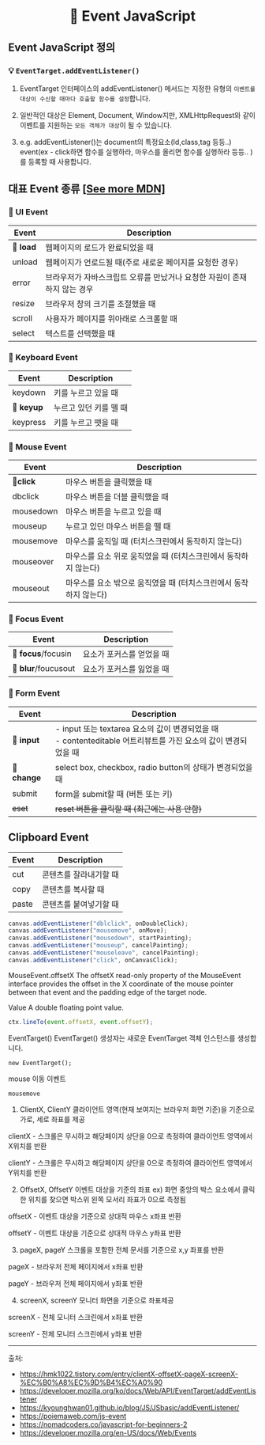 # <p align="center"> 🎉 Event JavaScript

## Event JavaScript 정의

### 💡 `EventTarget.addEventListener()`

1. EventTarget 인터페이스의 addEventListener() 메서드는 지정한 유형의 `이벤트를 대상이 수신할 때마다 호출할 함수를 설정`합니다.

2. 일반적인 대상은 Element, Document, Window지만, XMLHttpRequest와 같이 이벤트를 지원하는 `모든 객체가 대상`이 될 수 있습니다.

3. e.g. addEventListener()는 document의 특정요소(Id,class,tag 등등..) event(ex - click하면 함수를 실행하라, 마우스를 올리면 함수를 실행하라 등등.. )를 등록할 때 사용합니다.

## 대표 Event 종류 <a href="https://developer.mozilla.org/en-US/docs/Web/Events">[See more MDN]</a>

### 🥳 UI Event

| Event          | Description                                                              |
| -------------- | ------------------------------------------------------------------------ |
| 📌 <b>load</b> | 웹페이지의 로드가 완료되었을 때                                          |
| unload         | 웹페이지가 언로드될 때(주로 새로운 페이지를 요청한 경우)                 |
| error          | 브라우저가 자바스크립트 오류를 만났거나 요청한 자원이 존재하지 않는 경우 |
| resize         | 브라우저 창의 크기를 조절했을 때                                         |
| scroll         | 사용자가 페이지를 위아래로 스크롤할 때                                   |
| select         | 텍스트를 선택했을 때                                                     |

### 🥳 Keyboard Event

| Event           | Description            |
| --------------- | ---------------------- |
| keydown         | 키를 누르고 있을 때    |
| 📌 <b>keyup</b> | 누르고 있던 키를 뗄 때 |
| keypress        | 키를 누르고 뗏을 때    |

### 🥳 Mouse Event

| Event          | Description                                                       |
| -------------- | ----------------------------------------------------------------- |
| 📌<b>click</b> | 마우스 버튼을 클릭했을 때                                         |
| dbclick        | 마우스 버튼을 더블 클릭했을 때                                    |
| mousedown      | 마우스 버튼을 누르고 있을 때                                      |
| mouseup        | 누르고 있던 마우스 버튼을 뗄 때                                   |
| mousemove      | 마우스를 움직일 때 (터치스크린에서 동작하지 않는다)               |
| mouseover      | 마우스를 요소 위로 움직였을 때 (터치스크린에서 동작하지 않는다)   |
| mouseout       | 마우스를 요소 밖으로 움직였을 때 (터치스크린에서 동작하지 않는다) |

### 🥳 Focus Event

| Event                    | Description               |
| ------------------------ | ------------------------- |
| 📌 <b>focus</b>/focusin  | 요소가 포커스를 얻었을 때 |
| 📌 <b>blur</b>/foucusout | 요소가 포커스를 잃었을 때 |

### 🥳 Form Event

| Event            | Description                                                                                                       |
| ---------------- | ----------------------------------------------------------------------------------------------------------------- |
| 📌 <b>input</b>  | - input 또는 textarea 요소의 값이 변경되었을 때<br> - contenteditable 어트리뷰트를 가진 요소의 값이 변경되었을 때 |
| 📌 <b>change</b> | select box, checkbox, radio button의 상태가 변경되었을 때                                                         |
| submit           | form을 submit할 때 (버튼 또는 키)                                                                                 |
| ~~eset~~         | ~~reset 버튼을 클릭할 때 (최근에는 사용 안함)~~                                                                   |

## Clipboard Event

| Event | Description            |
| ----- | ---------------------- |
| cut   | 콘텐츠를 잘라내기할 때 |
| copy  | 콘텐츠를 복사할 때     |
| paste | 콘텐츠를 붙여넣기할 때 |

```javascript
canvas.addEventListener("dblclick", onDoubleClick);
canvas.addEventListener("mousemove", onMove);
canvas.addEventListener("mousedown", startPainting);
canvas.addEventListener("mouseup", cancelPainting);
canvas.addEventListener("mouseleave", cancelPainting);
canvas.addEventListener("click", onCanvasClick);
```

MouseEvent.offsetX
The offsetX read-only property of the MouseEvent interface provides the offset in the X coordinate of the mouse pointer between that event and the padding edge of the target node.

Value
A double floating point value.

```javascript
ctx.lineTo(event.offsetX, event.offsetY);
```

EventTarget()
EventTarget() 생성자는 새로운 EventTarget 객체 인스턴스를 생성합니다.

```
new EventTarget();

```

mouse 이동 이벤트

`mousemove`

1. ClientX, ClientY
   클라이언트 영역(현재 보여지는 브라우저 화면 기준)을 기준으로 가로, 세로 좌표를 제공

clientX - 스크롤은 무시하고 해당페이지 상단을 0으로 측정하여 클라이언트 영역에서 X위치를 반환

clientY - 스크롤은 무시하고 해당페이지 상단을 0으로 측정하여 클라이언트 영역에서 Y위치를 반환

2. OffsetX, OffsetY
   이벤트 대상을 기준의 좌표 ex) 화면 중앙의 박스 요소에서 클릭한 위치를 찾으면 박스위 왼쪽 모서리 좌표가 0으로 측정됨

offsetX - 이벤트 대상을 기준으로 상대적 마우스 x좌표 반환

offsetY - 이벤트 대상을 기준으로 상대적 마우스 y좌표 반환

3. pageX, pageY
   스크롤을 포함한 전체 문서를 기준으로 x,y 좌표를 반환

pageX - 브라우저 전체 페이지에서 x좌표 반환

pageY - 브라우저 전체 페이지에서 y좌표 반환

4. screenX, screenY
   모니터 화면을 기준으로 좌표제공

screenX - 전체 모니터 스크린에서 x좌표 반환

screenY - 전체 모니터 스크린에서 y좌표 반환

<hr>
출처:

- https://hmk1022.tistory.com/entry/clientX-offsetX-pageX-screenX-%EC%B0%A8%EC%9D%B4%EC%A0%90
- https://developer.mozilla.org/ko/docs/Web/API/EventTarget/addEventListener
- https://kyounghwan01.github.io/blog/JS/JSbasic/addEventListener/
- https://poiemaweb.com/js-event
- https://nomadcoders.co/javascript-for-beginners-2
- https://developer.mozilla.org/en-US/docs/Web/Events
